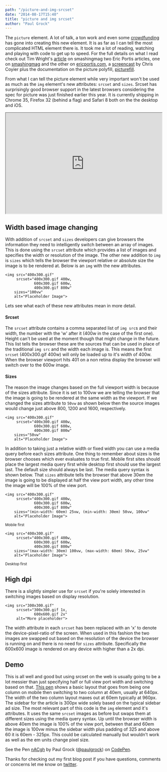 ```yaml
---
path: "/picture-and-img-srcset"
date: "2014-08-17T15:40"
title: "picture and img srcset"
author: "Paul Grock"
---
```


The `picture` element. A lot of talk, a ton work and even some [crowdfunding](https://www.indiegogo.com/projects/picture-element-implementation-in-blink/x/2620940) has gone into creating this new element. It is as far as I can tell the most complicated HTML element there is. It took me a lot of reading, watching and playing with code to get up to speed. For the full details on what I read check out Tim Wright's [article](http://www.smashingmagazine.com/2014/05/12/picturefill-2-0-responsive-images-and-the-perfect-polyfill/) on smashingmag two Eric Portis articles, one on [smashingmag](http://www.smashingmagazine.com/2014/05/14/responsive-images-done-right-guide-picture-srcset/) and the other on [ericportis.com](http://ericportis.com/posts/2014/srcset-sizes/), a [screencast](http://css-tricks.com/video-screencasts/133-figuring-responsive-images/) by Chris Coyier plus the documentation on the picture polyfill, [picturefill](http://scottjehl.github.io/picturefill/).

From what I can tell the picture element while very important won't be used as much as the `img` element's new attributes: `srcset` and `sizes`. Srcset has surprisingly good browser support in the latest browsers considering the spec for picture was just finished earlier this year. It is currently shipping in Chrome 35, Firefox 32 (behind a flag) and Safari 8 both on the the desktop and iOS.

<iframe src="http://caniuse.com/srcset/embed/eras=-2,2" width="100%" height="325px" class="caniuse-embed"></iframe>


## Width based image changing

With addition of `srcset` and `sizes` developers can give browsers the information they need to intelligently switch between an array of images. This is done using the `srcset` attribute which provides a list of images and specifies the width or resolution of the image. The other new addition to `img` is `sizes` which tells the browser the viewport relative or absolute size the image is to be rendered at. Below is an `img` with the new attributes.

``` markup
<img src="400x300.gif"
     srcset="400x300.gif 400w,
             600x300.gif 600w,
             400x300.gif 800w"
    sizes="100vw"
    alt="Placeholder Image">
```

Lets see what each of these new attributes mean in more detail.

#### Srcset

The `srcset` attribute contains a comma separated list of `img src`s and their width, the number with the 'w' after it (400w in the case of the first one). Height can't be used at the moment though that might change in the future. This list tells the browser these are the sources that can be used in place of the traditional `img src` and the width each image is. This means the first `srcset` (400x300.gif 400w) will only be loaded up to it's width of 400w. When the browser viewport hits 401 on a non retina display the browser will switch over to the 600w image.

#### Sizes

The reason the image changes based on the full viewport width is because of the sizes attribute. Since it is set to 100vw we are telling the browser that the image is going to be rendered at the same width as the viewport. If we changed the sizes attribute to `50vw` as shown below then the source images would change just above 800, 1200 and 1600, respectively.

``` markup
<img src="400x300.gif"
     srcset="400x300.gif 400w,
             600x300.gif 600w,
             400x300.gif 800w"
    sizes="50vw"
    alt="Placeholder Image">
```

In addition to taking just a relative width or fixed width you can use a media query before each sizes attribute. One thing to remember about sizes is the browser chooses which ever evaluates to true first. Mobile first sites should place the largest media query first while desktop first should use the largest last. The default size should always be last. The media query syntax is shown below. That `sizes` attribute tells the browser that above 30em the image is going to be displayed at half the view port width, any other time the image will be 100% of the view port.


``` markup
<img src="400x300.gif"
     srcset="400x300.gif 400w,
             600x300.gif 600w,
             400x300.gif 800w"
    sizes="(min-width: 60em) 25vw, (min-width: 30em) 50vw, 100vw"
    alt="Placeholder Image">
```
<small>Mobile first</small>

``` markup
<img src="400x300.gif"
     srcset="400x300.gif 400w,
             600x300.gif 600w,
             400x300.gif 800w"
    sizes="(max-width: 30em) 100vw, (max-width: 60em) 50vw, 25vw"
    alt="Placeholder Image">
```
<small>Desktop first</small>

## High dpi

There is a slightly simpler use for `srcset` if you're solely interested in switching images based on display resolution.

``` markup
<img src="300x300.gif"
     srcset="300x300.gif 1x,
             600x600.gif 2x"
     alt="More placeholder">
```

The width attribute in each `srcset` has been replaced with an 'x' to denote the device-pixel-ratio of the screen. When used in this fashion the two images are swapped out based on the resolution of the device the browser is running on and there is no need for `sizes` attribute. Specifically the 600x600 image is rendered on any device with higher than a 2x dpi.

## Demo

This is all well and good but using srcset on the web is usually going to be a lot messier than just specifying half or full view port width and switching based on that. [This pen](//codepen.io/paulgrock/pen/nACgh/) shows a basic layout that goes from being one column on mobile then switching to two column at 40em, usually at 640px. The width of the two column layout maxes out at 60em typically at 960px. The sidebar for the article is 300px wide solely based on the typical sidebar ad size. The most relevant part of this code is the `img` element and it's attributes. It uses the same `srcset` images as before but swaps them at different sizes using the media query syntax. Up until the browser width is above 40em the image is 100% of the view port, between that and 60em the image is 100vw minus the sidebar width plus padding of 325 and above 60 it is 60em - 325px. This could be calculated manually but wouldn't work as well as the em units change pixel size.

<p data-height="444" data-theme-id="0" data-slug-hash="nACgh" data-default-tab="result" data-user="paulgrock" class='codepen'>See the Pen <a href='http://codepen.io/paulgrock/pen/nACgh/'>nACgh</a> by Paul Grock (<a href='http://codepen.io/paulgrock'>@paulgrock</a>) on <a href='http://codepen.io'>CodePen</a>.</p>
<script async src="//codepen.io/assets/embed/ei.js"></script>

Thanks for checking out my first blog post if you have questions, comments or concerns let me know on [twitter](//twitter.com/paulgrock).
